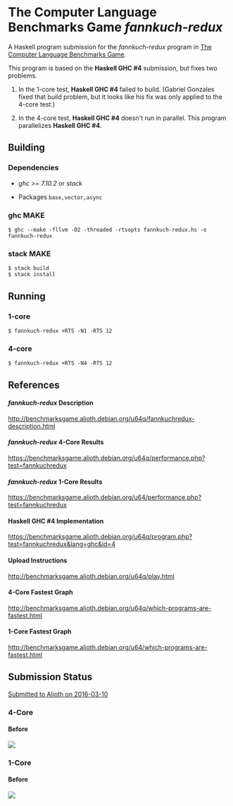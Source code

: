 # The Computer Language Benchmarks Game _fannkuch-redux_

A Haskell program submission for the _fannkuch-redux_ program in [The Computer Language Benchmarks Game](http://benchmarksgame.alioth.debian.org/).

This program is based on the __Haskell GHC #4__ submission, but fixes two problems.

1. In the 1-core test, __Haskell GHC #4__ failed to build. (Gabriel Gonzales fixed that build problem, but it looks like his fix was only applied to the 4-core test.)

2. In the 4-core test, __Haskell GHC #4__ doesn't run in parallel. This program parallelizes __Haskell GHC #4__.

## Building

### Dependencies

* _ghc >= 7.10.2_ or _stack_

* Packages `base,vector,async`

### ghc MAKE
```
$ ghc --make -fllvm -O2 -threaded -rtsopts fannkuch-redux.hs -o fannkuch-redux
```

### stack MAKE
```
$ stack build
$ stack install
```

## Running

### 1-core
```
$ fannkuch-redux +RTS -N1 -RTS 12
```

### 4-core
```
$ fannkuch-redux +RTS -N4 -RTS 12
```



## References

#### _fannkuch-redux_ Description
http://benchmarksgame.alioth.debian.org/u64q/fannkuchredux-description.html

#### _fannkuch-redux_ 4-Core Results
https://benchmarksgame.alioth.debian.org/u64q/performance.php?test=fannkuchredux

#### _fannkuch-redux_ 1-Core Results
https://benchmarksgame.alioth.debian.org/u64/performance.php?test=fannkuchredux

#### Haskell GHC #4 Implementation
https://benchmarksgame.alioth.debian.org/u64q/program.php?test=fannkuchredux&lang=ghc&id=4

#### Upload Instructions
http://benchmarksgame.alioth.debian.org/u64q/play.html

#### 4-Core Fastest Graph
http://benchmarksgame.alioth.debian.org/u64q/which-programs-are-fastest.html

#### 1-Core Fastest Graph
http://benchmarksgame.alioth.debian.org/u64/which-programs-are-fastest.html



## Submission Status

[Submitted to Alioth on 2016-03-10](https://alioth.debian.org/tracker/index.php?func=detail&aid=315336&group_id=100815&atid=413122)

### 4-Core

#### Before
<img src="http://jamesdbrock.github.io/fannkuch-redux/benchmarksgame.which-programs-are-fastest-firstlast.u64q.20160218.svg" />

### 1-Core

#### Before
<img src="http://jamesdbrock.github.io/fannkuch-redux/benchmarksgame.which-programs-are-fastest-middle.u64.20151022.svg" />
